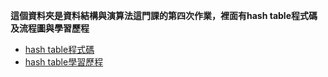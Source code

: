 **這個資料夾是資料結構與演算法這門課的第四次作業，裡面有hash table程式碼及流程圖與學習歷程**
* [hash table程式碼](https://github.com/jason880111/My-learning-note/blob/master/HW4/hash_table_06170229.py)
* [hash table學習歷程](https://github.com/jason880111/My-learning-note/blob/master/HW4/hash%20table%E5%8E%9F%E7%90%86%EF%BC%86%E5%AD%B8%E7%BF%92%E6%AD%B7%E7%A8%8B%EF%BC%86%E6%B5%81%E7%A8%8B%E5%9C%96.md)
